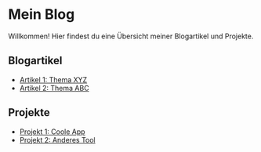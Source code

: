 # Mein Blog

Willkommen! Hier findest du eine Übersicht meiner Blogartikel und Projekte.

## Blogartikel
- [Artikel 1: Thema XYZ](https://github.com/username/repository1/tree/main/docs/artikel1.md)
- [Artikel 2: Thema ABC](https://github.com/username/repository2/tree/main/docs/artikel2.md)

## Projekte
- [Projekt 1: Coole App](https://github.com/username/projekt1)
- [Projekt 2: Anderes Tool](https://github.com/username/projekt2)
